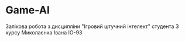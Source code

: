 # Game-AI
Залікова робота з дисципліни "Ігровий штучний інтелект" студента 3 курсу Миколаєнка Івана ІО-93
